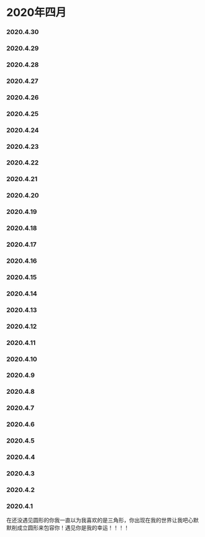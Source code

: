# 2020年四月


### 2020.4.30 
### 2020.4.29 
### 2020.4.28 
### 2020.4.27
### 2020.4.26 
### 2020.4.25 
### 2020.4.24 
### 2020.4.23 
### 2020.4.22 
### 2020.4.21 
### 2020.4.20 
### 2020.4.19 
### 2020.4.18
### 2020.4.17  
### 2020.4.16
### 2020.4.15
### 2020.4.14
### 2020.4.13
### 2020.4.12
### 2020.4.11
### 2020.4.10
### 2020.4.9
### 2020.4.8
### 2020.4.7
### 2020.4.6
### 2020.4.5
### 2020.4.4
### 2020.4.3
### 2020.4.2
### 2020.4.1
在还没遇见圆形的你我一直以为我喜欢的是三角形，你出现在我的世界让我吧心默默削成立圆形来包容你！遇见你是我的幸运！！！！

